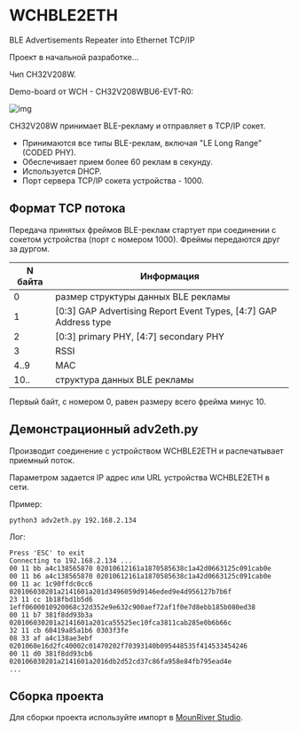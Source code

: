 # WCHBLE2ETH
BLE Advertisements Repeater into Ethernet TCP/IP

Проект в начальной разработке...

Чип CH32V208W.

Demo-board от WCH - CH32V208WBU6-EVT-R0:

![img](https://raw.githubusercontent.com/pvvx/WCHBLE2ETH/master/img/CH32V208WBU6-EVT-R0.jpg)

CH32V208W принимает BLE-рекламу и отправляет в TCP/IP сокет.

* Принимаются все типы BLE-реклам, включая "LE Long Range" (CODED PHY).
* Обеспечивает прием более 60 реклам в секунду.
* Используется DHCP.
* Порт сервера TCP/IP сокета устройства - 1000.

## Формат TCP потока

Передача принятых фреймов BLE-реклам стартует при соединении с сокетом устройства (порт с номером 1000).
Фреймы передаются друг за дургом.

|N байта | Информация|
|---|---|
| 0 | размер структуры данных BLE рекламы |
| 1 | [0:3] GAP Advertising Report Event Types, [4:7] GAP Address type  |
| 2 | [0:3] primary PHY, [4:7] secondary PHY |
| 3 | RSSI |
| 4..9 | MAC |
| 10.. | структура данных BLE рекламы |

Первый байт, с номером 0, равен размеру всего фрейма минус 10.

## Демонстрационный adv2eth.py

Производит соединение с устройством WCHBLE2ETH и распечатывает приемный поток.

Параметром задается IP адрес или URL устройства WCHBLE2ETH в сети.

Пример:

```
python3 adv2eth.py 192.168.2.134
```

Лог:
```
Press 'ESC' to exit
Connecting to 192.168.2.134 ...
00 11 bb a4c138565870 02010612161a1870585638c1a42d0663125c091cab0e
00 11 b6 a4c138565870 02010612161a1870585638c1a42d0663125c091cab0e
00 11 ac 1c90ffdc0cc6 020106030201a2141601a201d3496059d9146eded9e4d956127b7b6f
23 11 cc 1b18fbd1b5d6 1eff0600010920068c32d352e9e632c900aef72af1f0e7d8ebb185b080ed38
00 11 b7 381f8dd93b3a 020106030201a2141601a201ca55525ec10fca3811cab285e0b6b66c
32 11 cb 60419a85a1b6 0303f3fe
08 33 af a4c138ae3ebf 0201060e16d2fc40002c01470202f70393140b095448535f414533454246
00 11 d0 381f8dd93cb6 020106030201a2141601a2016db2d52cd37c86fa958e84fb795ead4e
...
```


## Сборка проекта

Для сборки проекта используйте импорт в [MounRiver Studio](http://mounriver.com).
